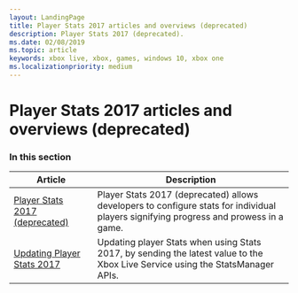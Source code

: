 ```yaml
---
layout: LandingPage
title: Player Stats 2017 articles and overviews (deprecated)
description: Player Stats 2017 (deprecated).
ms.date: 02/08/2019
ms.topic: article
keywords: xbox live, xbox, games, windows 10, xbox one
ms.localizationpriority: medium
---
```


# Player Stats 2017 articles and overviews (deprecated)


### In this section

| Article | Description |
|---------|-------------|
| [Player Stats 2017 (deprecated)](stats2017.md) | Player Stats 2017 (deprecated) allows developers to configure stats for individual players signifying progress and prowess in a game. |
| [Updating Player Stats 2017](player-stats-updating.md) | Updating player Stats when using Stats 2017, by sending the latest value to the Xbox Live Service using the StatsManager APIs. |
